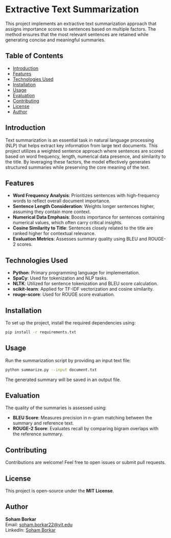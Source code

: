 # Extractive Text Summarization

This project implements an extractive text summarization approach that assigns importance scores to sentences based on multiple factors. The method ensures that the most relevant sentences are retained while generating concise and meaningful summaries.

## Table of Contents
- [Introduction](#introduction)
- [Features](#features)
- [Technologies Used](#technologies-used)
- [Installation](#installation)
- [Usage](#usage)
- [Evaluation](#evaluation)
- [Contributing](#contributing)
- [License](#license)
- [Author](#author)

## Introduction
Text summarization is an essential task in natural language processing (NLP) that helps extract key information from large text documents. This project utilizes a weighted sentence approach where sentences are scored based on word frequency, length, numerical data presence, and similarity to the title. By leveraging these factors, the model effectively generates structured summaries while preserving the core meaning of the text.

## Features
- **Word Frequency Analysis**: Prioritizes sentences with high-frequency words to reflect overall document importance.
- **Sentence Length Consideration**: Weights longer sentences higher, assuming they contain more context.
- **Numerical Data Emphasis**: Boosts importance for sentences containing numerical values, which often carry critical insights.
- **Cosine Similarity to Title**: Sentences closely related to the title are ranked higher for contextual relevance.
- **Evaluation Metrics**: Assesses summary quality using BLEU and ROUGE-2 scores.

## Technologies Used
- **Python**: Primary programming language for implementation.
- **SpaCy**: Used for tokenization and NLP tasks.
- **NLTK**: Utilized for sentence tokenization and BLEU score calculation.
- **scikit-learn**: Applied for TF-IDF vectorization and cosine similarity.
- **rouge-score**: Used for ROUGE score evaluation.

## Installation
To set up the project, install the required dependencies using:
```sh
pip install -r requirements.txt
```

## Usage
Run the summarization script by providing an input text file:
```sh
python summarize.py --input document.txt
```
The generated summary will be saved in an output file.

## Evaluation
The quality of the summaries is assessed using:
- **BLEU Score**: Measures precision in n-gram matching between the summary and reference text.
- **ROUGE-2 Score**: Evaluates recall by comparing bigram overlaps with the reference summary.

## Contributing
Contributions are welcome! Feel free to open issues or submit pull requests.

## License
This project is open-source under the **MIT License**.

## Author
**Soham Borkar**  
Email: soham.borkar22@vit.edu  
LinkedIn: [Soham Borkar](https://www.linkedin.com/in/soham-borkar-4102342ba/)
